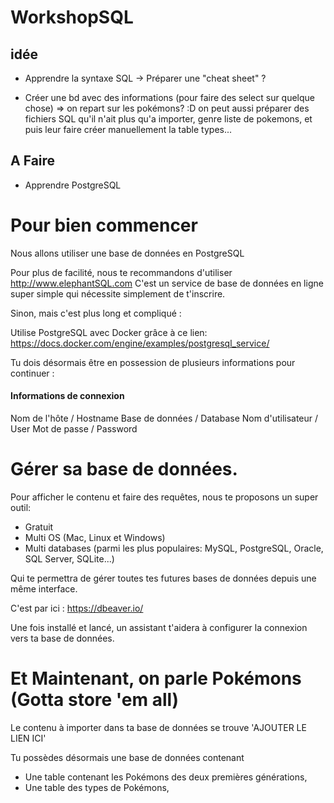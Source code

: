 # WorkshopSQL

## idée

- Apprendre la syntaxe SQL -> Préparer une "cheat sheet" ?

- Créer une bd avec des informations (pour faire des select sur quelque chose)
  => on repart sur les pokémons? :D on peut aussi préparer des fichiers SQL qu'il n'ait plus qu'a importer, genre liste de pokemons, et puis leur faire créer manuellement la table types...

## A Faire

- Apprendre PostgreSQL

# Pour bien commencer

Nous allons utiliser une base de données en PostgreSQL

Pour plus de facilité, nous te recommandons d'utiliser http://www.elephantSQL.com
C'est un service de base de données en ligne super simple qui nécessite simplement de t'inscrire.

Sinon, mais c'est plus long et compliqué :

Utilise PostgreSQL avec Docker grâce à ce lien:
https://docs.docker.com/engine/examples/postgresql_service/

Tu dois désormais être en possession de plusieurs informations pour continuer :

#### Informations de connexion

Nom de l'hôte / Hostname
Base de données / Database
Nom d'utilisateur / User
Mot de passe / Password

# Gérer sa base de données.

Pour afficher le contenu et faire des requêtes, nous te proposons un super outil:

- Gratuit
- Multi OS (Mac, Linux et Windows)
- Multi databases (parmi les plus populaires: MySQL, PostgreSQL, Oracle, SQL Server, SQLite...)

Qui te permettra de gérer toutes tes futures bases de données depuis une même interface.

C'est par ici : https://dbeaver.io/

Une fois installé et lancé, un assistant t'aidera à configurer la connexion vers ta base de données.

# Et Maintenant, on parle Pokémons (Gotta store 'em all)

Le contenu à importer dans ta base de données se trouve 'AJOUTER LE LIEN ICI'

Tu possèdes désormais une base de données contenant

- Une table contenant les Pokémons des deux premières générations,
- Une table des types de Pokémons,
